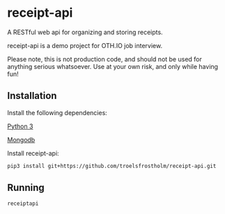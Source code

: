 # receipt-api
A RESTful web api for organizing and storing receipts. 

receipt-api is a demo project for OTH.IO job interview. 

Please note, this is not production code, and should not be used for anything serious whatsoever. Use at your own risk, and only while having fun!

## Installation

Install the following dependencies:

[Python 3](https://www.python.org/downloads/)

[Mongodb](https://docs.mongodb.com/manual/installation/#mongodb-community-edition-installation-tutorials "MongoDB")

Install receipt-api:
```bash
pip3 install git+https://github.com/troelsfrostholm/receipt-api.git
```

## Running

```bash
receiptapi
```